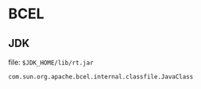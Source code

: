# BCEL

## JDK

file: `$JDK_HOME/lib/rt.jar`

```txt
com.sun.org.apache.bcel.internal.classfile.JavaClass
```
